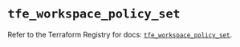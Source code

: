 # `tfe_workspace_policy_set`

Refer to the Terraform Registry for docs: [`tfe_workspace_policy_set`](https://registry.terraform.io/providers/hashicorp/tfe/0.60.0/docs/resources/workspace_policy_set).
